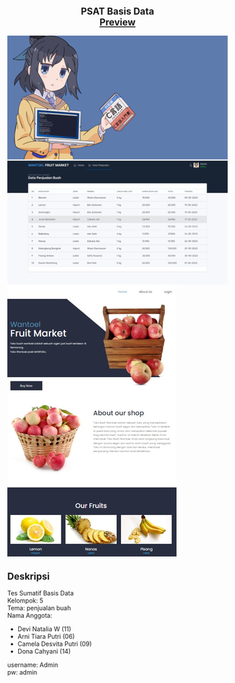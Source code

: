 <h2 align="center">
  PSAT Basis Data<br/>
  <a href="https://github.com/shanatta/basis-data" target="_blank">Preview</a>
</h2>
<div align="center">
  <img alt="banner" src="./assets/images/banner.png" />
  <img alt="tabel" src="./assets/images/tabel.jpeg" />
</div>
  <img alt="home" src="./assets/images/home.jpg" />

<br/>

## Deskripsi

Tes Sumatif Basis Data<br/>
Kelompok: 5<br/>
Tema: penjualan buah<br/>
Nama Anggota:

- Devi Natalia W (11)
- Arni Tiara Putri (06)
- Camela Desvita Putri (09)
- Dona Cahyani (14) 

username: Admin<br/>
pw: admin
